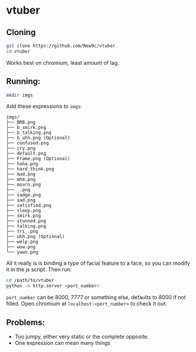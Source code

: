 # vtuber
## Cloning
```sh
git clone https://github.com/New9c/vtuber
cd vtuber
```

Works best on chromium, least amount of lag.

## Running:
```sh
mkdir imgs
```
Add these expressions to `imgs`:
```
imgs/
├── BRB.png
├── b_smirk.png
├── b_talking.png
├── b_uhh.png (Optional)
├── confused.png
├── cry.png
├── default.png
├── Frame.png (Optional)
├── haha.png
├── hard_think.png
├── mad.png
├── mhm.png
├── mourn.png
├── _.png
├── sadge.png
├── sad.png
├── satisfied.png
├── sleep.png
├── smirk.png
├── stunned.png
├── talking.png
├── tri_.png
├── uhh.png (Optional)
├── welp.png
├── wow.png
└── yawn.png
```
All it really is is binding a type of facial feature to a face, so you can modify it in the js script.
Then run:
```sh
cd /path/to/vtuber
python -m http.server <port_number>
```
`port_number` can be 8000, 7777 or something else, defaults to 8000 if not filled.
Open chromium at `localhost:<port_number>` to check it out.

## Problems:
- Too jumpy, either very static or the complete opposite.
- One expression can mean many things


